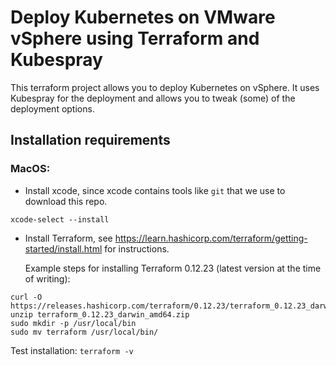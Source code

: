 # Deploy Kubernetes on VMware vSphere using Terraform and Kubespray
This terraform project allows you to deploy Kubernetes on vSphere. It uses Kubespray for the deployment and allows you to tweak (some) of the deployment options.

## Installation requirements

### MacOS:
- Install xcode, since xcode contains tools like `git` that we use to download this repo.
```
xcode-select --install
```

- Install Terraform, see https://learn.hashicorp.com/terraform/getting-started/install.html for instructions.

  Example steps for installing Terraform 0.12.23 (latest version at the time of writing):
```
curl -O https://releases.hashicorp.com/terraform/0.12.23/terraform_0.12.23_darwin_amd64.zip
unzip terraform_0.12.23_darwin_amd64.zip
sudo mkdir -p /usr/local/bin
sudo mv terraform /usr/local/bin/
```

Test installation:
`terraform -v`